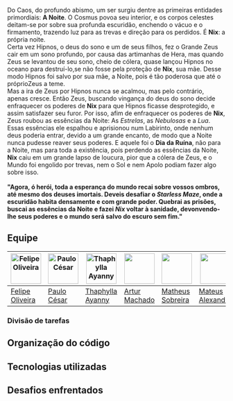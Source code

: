 Do Caos, do profundo abismo, um ser surgiu dentre as primeiras entidades primordiais: **A Noite**. O Cosmus povoa seu interior, e os corpos celestes deitam-se por sobre sua profunda escuridão, enchendo o vácuo e o firmamento, trazendo luz para as trevas e direção para os perdidos. É **Nix**: a própria noite. <br>
Certa vez Hipnos, o deus do sono e um de seus filhos, fez o Grande Zeus cair em um sono profundo, por causa das artimanhas de Hera, mas quando Zeus se levantou de seu sono, cheio de cólera, quase lançou Hipnos no oceano para destruí-lo,se não fosse pela proteção de **Nix**, sua mãe. Desse modo Hipnos foi salvo por sua mãe, a Noite, pois é tão poderosa que até o próprioZeus a teme. <br>
Mas a ira de Zeus por Hipnos nunca se acalmou, mas pelo contrário, apenas cresce. Então Zeus, buscando vingança do deus do sono decide enfraquecer os poderes de **Nix** para que Hipnos ficasse desprotegido, e assim satisfazer seu furor. Por isso, afim de enfraquecer os poderes de **Nix**, Zeus roubou as essências da Noite: As _Estrelas_, as _Nebulosas_ e a _Lua_. Essas essências ele espalhou e aprisionou num Labirinto, onde nenhum deus poderia entrar, devido a um grande encanto, de modo que a Noite nunca pudesse reaver seus poderes. E aquele foi o **Dia da Ruína**, não para a Noite, mas para toda a existência, pois perdendo as essências da Noite, **Nix** caiu em um grande lapso de loucura, pior que a cólera de Zeus, e o Mundo foi engolido por trevas, nem o Sol e nem Apolo podiam fazer algo sobre isso. <br><br>
**"Agora, ó herói, toda a esperança do mundo recai sobre vossos ombros, até mesmo dos deuses imortais. Deveis desafiar o *Starless Maze*, onde a escuridão habita densamente e com grande poder. Quebrai as prisões, buscai as essências da Noite e fazei *Nix* voltar à sanidade, devonvendo-lhe seus poderes e o mundo será salvo do escuro sem fim."**

## Equipe
|<img src='https://avatars.githubusercontent.com/u/98993176?v=4' alt='Felipe Oliveira' width='70' heigth = '70'> | <img src='https://avatars.githubusercontent.com/u/175709055?v=4' alt='Paulo César' width='70' heigth = '70'>| <img src='https://avatars.githubusercontent.com/u/167444133?v=4' alt='Thaphylla Ayanny' width='70' heigth = '70'> | <img src='https://avatars.githubusercontent.com/u/92330100?v=4' width='70' heigth = '70'> |<img src='https://avatars.githubusercontent.com/u/176044570?v=4' width='70' heigth = '70'>    |<img src='https://avatars.githubusercontent.com/u/176046281?v=4' width='70' heigth = '70'>    |
|--------------------------------------------------------------------------------------------------------------- | ----------------------------------------------------------------------------------------------------------- | ----------------------------------------------------------------------------------------------------------------- |--------------|----------------|------------    |
|[Felipe Oliveira](https://github.com/feelps-1)                                                                  | [Paulo César](https://github.com/paulo-cesar-pereira)                                                       | [Thaphylla Ayanny](https://github.com/tatudep)                                                                    | [Artur Machado](https://github.com/Artur-Mac)|[Matheus Sobreira](https://github.com/Mhtz-01)|[Mateus Alexandre](https://github.com/Alexslec)|             |
### Divisão de tarefas
## Organização do código
## Tecnologias utilizadas
## Desafios enfrentados


